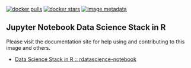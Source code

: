[![docker pulls](https://img.shields.io/docker/pulls/choppydocker/rdatascience-notebook.svg)](https://hub.docker.com/choppydocker/rdatascience-notebook/) [![docker stars](https://img.shields.io/docker/stars/choppydocker/rdatascience-notebook.svg)](https://hub.docker.com/choppydocker/rdatascience-notebook/) [![image metadata](https://images.microbadger.com/badges/image/choppydocker/rdatascience-notebook.svg)](https://microbadger.com/images/choppydocker/rdatascience-notebook "choppydocker/rdatascience-notebook image metadata")

## Jupyter Notebook Data Science Stack in R

Please visit the documentation site for help using and contributing to this image and others.

* [Data Science Stack in R :: rdatascience-notebook](../README.md#rdatascience-notebook)